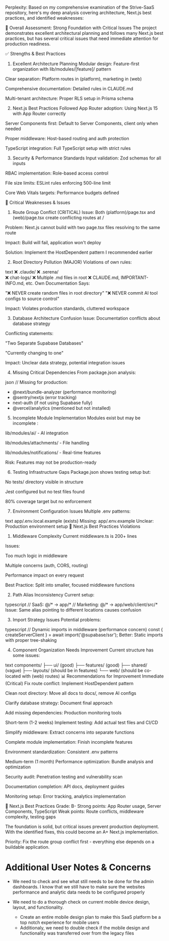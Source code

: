 Perplexity:
Based on my comprehensive examination of the Strive-SaaS repository, here's my deep analysis covering architecture, Next.js best practices, and identified weaknesses:

🎯 Overall Assessment: Strong Foundation with Critical Issues
The project demonstrates excellent architectural planning and follows many Next.js best practices, but has several critical issues that need immediate attention for production readiness.

✅ Strengths & Best Practices
1. Excellent Architecture Planning
Modular design: Feature-first organization with lib/modules/[feature]/ pattern

Clear separation: Platform routes in (platform), marketing in (web)

Comprehensive documentation: Detailed rules in CLAUDE.md

Multi-tenant architecture: Proper RLS setup in Prisma schema

2. Next.js Best Practices Followed
App Router adoption: Using Next.js 15 with App Router correctly

Server Components first: Default to Server Components, client only when needed

Proper middleware: Host-based routing and auth protection

TypeScript integration: Full TypeScript setup with strict rules

3. Security & Performance Standards
Input validation: Zod schemas for all inputs

RBAC implementation: Role-based access control

File size limits: ESLint rules enforcing 500-line limit

Core Web Vitals targets: Performance budgets defined

🚨 Critical Weaknesses & Issues
1. Route Group Conflict (CRITICAL)
Issue: Both (platform)/page.tsx and (web)/page.tsx create conflicting routes at /

Problem: Next.js cannot build with two page.tsx files resolving to the same route

Impact: Build will fail, application won't deploy

Solution: Implement the HostDependent pattern I recommended earlier

2. Root Directory Pollution (MAJOR)
Violations of own rules:

text
❌ .claude/
❌ .serena/  
❌ chat-logs/
❌ Multiple .md files in root
❌ CLAUDE.md, IMPORTANT-INFO.md, etc.
Own Documentation Says:

"❌ NEVER create random files in root directory"
"❌ NEVER commit AI tool configs to source control"

Impact: Violates production standards, cluttered workspace

3. Database Architecture Confusion
Issue: Documentation conflicts about database strategy

Conflicting statements:

"Two Separate Supabase Databases"

"Currently changing to one"

Impact: Unclear data strategy, potential integration issues

4. Missing Critical Dependencies
From package.json analysis:

json
// Missing for production:
- @next/bundle-analyzer (performance monitoring)
- @sentry/nextjs (error tracking) 
- next-auth (if not using Supabase fully)
- @vercel/analytics (mentioned but not installed)
5. Incomplete Module Implementation
Modules exist but may be incomplete :

lib/modules/ai/ - AI integration

lib/modules/attachments/ - File handling

lib/modules/notifications/ - Real-time features

Risk: Features may not be production-ready

6. Testing Infrastructure Gaps
Package.json shows testing setup but:

No tests/ directory visible in structure

Jest configured but no test files found

80% coverage target but no enforcement

7. Environment Configuration Issues
Multiple .env patterns:

text
app/.env.local.example (exists)
Missing: app/.env.example
Unclear: Production environment setup
🔧 Next.js Best Practices Violations
1. Middleware Complexity
Current middleware.ts is 200+ lines

Issues:

Too much logic in middleware

Multiple concerns (auth, CORS, routing)

Performance impact on every request

Best Practice: Split into smaller, focused middleware functions

2. Path Alias Inconsistency
Current setup:

typescript
// SaaS: @/* → app/*
// Marketing: @/* → app/web/client/src/*
Issue: Same alias pointing to different locations causes confusion

3. Import Strategy Issues
Potential problems:

typescript
// Dynamic imports in middleware (performance concern)
const { createServerClient } = await import('@supabase/ssr');
Better: Static imports with proper tree-shaking

4. Component Organization Needs Improvement
Current structure has some issues:

text
components/
├── ui/ (good)
├── features/ (good) 
├── shared/ (vague)
├── layouts/ (should be in features)
└── web/ (should be co-located with (web) routes)
📊 Recommendations for Improvement
Immediate (Critical)
Fix route conflict: Implement HostDependent pattern

Clean root directory: Move all docs to docs/, remove AI configs

Clarify database strategy: Document final approach

Add missing dependencies: Production monitoring tools

Short-term (1-2 weeks)
Implement testing: Add actual test files and CI/CD

Simplify middleware: Extract concerns into separate functions

Complete module implementation: Finish incomplete features

Environment standardization: Consistent .env patterns

Medium-term (1 month)
Performance optimization: Bundle analysis and optimization

Security audit: Penetration testing and vulnerability scan

Documentation completion: API docs, deployment guides

Monitoring setup: Error tracking, analytics implementation

🎯 Next.js Best Practices Grade: B-
Strong points: App Router usage, Server Components, TypeScript
Weak points: Route conflicts, middleware complexity, testing gaps

The foundation is solid, but critical issues prevent production deployment. With the identified fixes, this could become an A+ Next.js implementation.

Priority: Fix the route group conflict first - everything else depends on a buildable application.

# Additional User Notes & Concerns

- We need to check and see what still needs to be done for the admin dashboards. 
I know that we still have to make sure the websites performance and analytic data needs to be configured properly 

- We need to do a thorough check on current mobile device design, layout, and functionality.
    - Create an entire mobile design plan to make this SaaS platform be a top notch experience for mobile users
    - Additionaly, we need to double check if the mobile design and functionality was transferred over from the legacy files